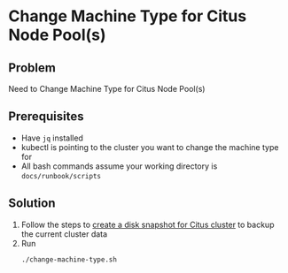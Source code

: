 # Change Machine Type for Citus Node Pool(s)

## Problem

Need to Change Machine Type for Citus Node Pool(s)

## Prerequisites

- Have `jq` installed
- kubectl is pointing to the cluster you want to change the machine type for
- All bash commands assume your working directory is `docs/runbook/scripts`

## Solution

1. Follow the steps to [create a disk snapshot for Citus cluster](./create-disk-snapshot-for-citus-cluster.md)
   to backup the current cluster data
2. Run
   ```bash
   ./change-machine-type.sh
   ```
